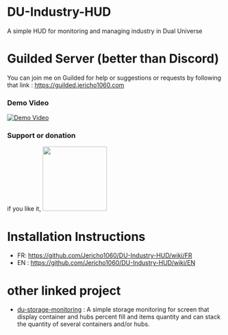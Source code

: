 # DU-Industry-HUD
A simple HUD for monitoring and managing industry in Dual Universe

# Guilded Server (better than Discord)

You can join me on Guilded for help or suggestions or requests by following that link : https://guilded.jericho1060.com
 
### Demo Video

[![Demo Video](https://img.youtube.com/vi/T-t3QEe9SK4/0.jpg)](https://www.youtube.com/watch?v=T-t3QEe9SK4)

### Support or donation

if you like it, [<img src="https://github.com/Jericho1060/DU-Industry-HUD/blob/main/ressources/images/ko-fi.png?raw=true" width="150">](https://ko-fi.com/jericho1060)

# Installation Instructions

- FR: https://github.com/Jericho1060/DU-Industry-HUD/wiki/FR
- EN : https://github.com/Jericho1060/DU-Industry-HUD/wiki/EN

# other linked project

- [du-storage-monitoring](https://github.com/Jericho1060/du-storage-monitoring) : A simple storage monitoring for screen that display container and hubs percent fill and items quantity and can stack the quantity of several containers and/or hubs.
